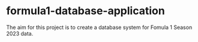# formula1-database-application
The aim for this project is to create a database system for Fomula 1 Season 2023 data. 
